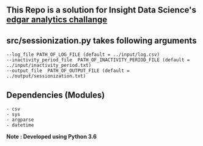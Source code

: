 ## This Repo is a solution for Insight Data Science's [edgar analytics challange](https://github.com/InsightDataScience/edgar-analytics)


## src/sessionization.py takes following arguments
	--log_file PATH_OF_LOG_FILE (default = ../input/log.csv)
    --inactivity_period_file  PATH_OF_INACTIVITY_PERIOD_FILE (default = ../input/inactivity_period.txt)
    --output_file  PATH_OF_OUTPUT_FILE (default = ../output/sessionization.txt)



## Dependencies (Modules)
	- csv
	- sys
	- argparse
	- datetime

**Note : Developed using Python 3.6**
